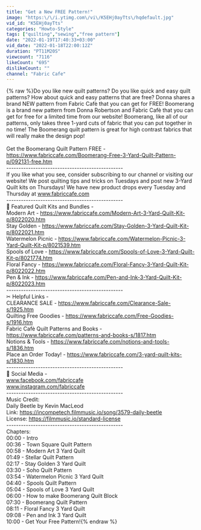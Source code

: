 ```yaml
---
title: "Get a New FREE Pattern!"
image: "https:\/\/i.ytimg.com\/vi\/K5EHj0ayTts\/hqdefault.jpg"
vid_id: "K5EHj0ayTts"
categories: "Howto-Style"
tags: ["quilting","sewing","free pattern"]
date: "2022-01-19T17:40:33+03:00"
vid_date: "2022-01-18T22:00:12Z"
duration: "PT11M20S"
viewcount: "7116"
likeCount: "695"
dislikeCount: ""
channel: "Fabric Cafe"
---
```

{% raw %}Do you like new quilt patterns? Do you like quick and easy quilt patterns? How about quick and easy patterns that are free? Donna shares a brand NEW pattern from Fabric Cafè that you can get for FREE! Boomerang is a brand new pattern from Donna Robertson and Fabric Cafè that you can get for free for a limited time from our website! Boomerang, like all of our patterns, only takes three 1-yard cuts of fabric that you can put together in no time! The Boomerang quilt pattern is great for high contrast fabrics that will really make the design pop! <br /><br />Get the Boomerang Quilt Pattern FREE - <a rel="nofollow" target="blank" href="https://www.fabriccafe.com/Boomerang-Free-3-Yard-Quilt-Pattern-p/092131-free.htm">https://www.fabriccafe.com/Boomerang-Free-3-Yard-Quilt-Pattern-p/092131-free.htm</a><br />------------------------------------------------<br />If you like what you see, consider subscribing to our channel or visiting our website! We post quilting tips and tricks on Tuesdays and post new 3-Yard Quilt kits on Thursdays! We have new product drops every Tuesday and Thursday at www.fabriccafe.com<br />------------------------------------------------<br />🧵 Featured Quilt Kits and Bundles - <br />Modern Art - <a rel="nofollow" target="blank" href="https://www.fabriccafe.com/Modern-Art-3-Yard-Quilt-Kit-p/8022020.htm">https://www.fabriccafe.com/Modern-Art-3-Yard-Quilt-Kit-p/8022020.htm</a><br />Stay Golden - <a rel="nofollow" target="blank" href="https://www.fabriccafe.com/Stay-Golden-3-Yard-Quilt-Kit-p/8022021.htm">https://www.fabriccafe.com/Stay-Golden-3-Yard-Quilt-Kit-p/8022021.htm</a><br />Watermelon Picnic - <a rel="nofollow" target="blank" href="https://www.fabriccafe.com/Watermelon-Picnic-3-Yard-Quilt-Kit-p/8021539.htm">https://www.fabriccafe.com/Watermelon-Picnic-3-Yard-Quilt-Kit-p/8021539.htm</a><br />Spools of Love - <a rel="nofollow" target="blank" href="https://www.fabriccafe.com/Spools-of-Love-3-Yard-Quilt-Kit-p/8021774.htm">https://www.fabriccafe.com/Spools-of-Love-3-Yard-Quilt-Kit-p/8021774.htm</a><br />Floral Fancy - <a rel="nofollow" target="blank" href="https://www.fabriccafe.com/Floral-Fancy-3-Yard-Quilt-Kit-p/8022022.htm">https://www.fabriccafe.com/Floral-Fancy-3-Yard-Quilt-Kit-p/8022022.htm</a><br />Pen &amp; Ink - <a rel="nofollow" target="blank" href="https://www.fabriccafe.com/Pen-and-Ink-3-Yard-Quilt-Kit-p/8022023.htm">https://www.fabriccafe.com/Pen-and-Ink-3-Yard-Quilt-Kit-p/8022023.htm</a><br />------------------------------------------------<br />✂ Helpful Links - <br />CLEARANCE SALE - <a rel="nofollow" target="blank" href="https://www.fabriccafe.com/Clearance-Sale-s/1925.htm">https://www.fabriccafe.com/Clearance-Sale-s/1925.htm</a><br />Quilting Free Goodies - <a rel="nofollow" target="blank" href="https://www.fabriccafe.com/Free-Goodies-s/1916.htm">https://www.fabriccafe.com/Free-Goodies-s/1916.htm</a><br />Fabric Cafè Quilt Patterns and Books - <a rel="nofollow" target="blank" href="https://www.fabriccafe.com/patterns-and-books-s/1817.htm">https://www.fabriccafe.com/patterns-and-books-s/1817.htm</a><br />Notions &amp; Tools - <a rel="nofollow" target="blank" href="https://www.fabriccafe.com/notions-and-tools-s/1836.htm">https://www.fabriccafe.com/notions-and-tools-s/1836.htm</a><br />Place an Order Today! - <a rel="nofollow" target="blank" href="https://www.fabriccafe.com/3-yard-quilt-kits-s/1830.htm">https://www.fabriccafe.com/3-yard-quilt-kits-s/1830.htm</a><br />------------------------------------------------<br />📎 Social Media - <br />www.facebook.com/fabriccafe<br />www.instagram.com/fabriccafe<br />------------------------------------------------<br />Music Credit:<br />Daily Beetle by Kevin MacLeod<br />Link: <a rel="nofollow" target="blank" href="https://incompetech.filmmusic.io/song/3579-daily-beetle">https://incompetech.filmmusic.io/song/3579-daily-beetle</a><br />License: <a rel="nofollow" target="blank" href="https://filmmusic.io/standard-license">https://filmmusic.io/standard-license</a><br />------------------------------------------------<br />Chapters:<br />00:00 - Intro<br />00:36 - Town Square Quilt Pattern<br />00:58 - Modern Art 3 Yard Quilt<br />01:49 - Stellar Quilt Pattern<br />02:17 - Stay Golden 3 Yard Quilt<br />03:30 - Soho Quilt Pattern<br />03:54 - Watermelon Picnic 3 Yard Quilt<br />04:40 - Spools Quilt Pattern<br />05:04 - Spools of Love 3 Yard Quilt<br />06:00 - How to make Boomerang Quilt Block<br />07:30 - Boomerang Quilt Pattern<br />08:11 - Floral Fancy 3 Yard Quilt<br />09:08 - Pen and Ink 3 Yard Quilt<br />10:00 - Get Your Free Pattern!{% endraw %}
